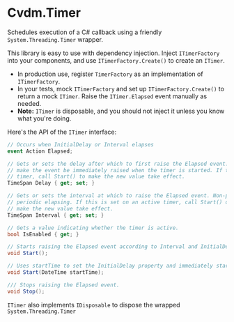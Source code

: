 # Cvdm.Timer
Schedules execution of a C# callback using a friendly `System.Threading.Timer` wrapper.

This library is easy to use with dependency injection. Inject `ITimerFactory` into your components, and use `ITimerFactory.Create()` to create an `ITimer`.

* In production use, register `TimerFactory` as an implementation of `ITimerFactory`.
* In your tests, mock `ITimerFactory` and set up `ITimerFactory.Create()` to return a mock `ITimer`. Raise the `ITimer.Elapsed` event manually as needed.
* **Note:** `ITimer` is disposable, and you should not inject it unless you know what you're doing.

Here's the API of the `ITimer` interface:

```c#
// Occurs when InitialDelay or Interval elapses
event Action Elapsed;

// Gets or sets the delay after which to first raise the Elapsed event. Non-positive values will
// make the event be immediately raised when the timer is started. If this is set on an active
// timer, call Start() to make the new value take effect.
TimeSpan Delay { get; set; }

// Gets or sets the interval at which to raise the Elapsed event. Non-positive values disables
// periodic elapsing. If this is set on an active timer, call Start() or Start(startTime) to
// make the new value take effect.
TimeSpan Interval { get; set; }

// Gets a value indicating whether the timer is active.
bool IsEnabled { get; }

// Starts raising the Elapsed event according to Interval and InitialDelay.
void Start();

// Uses startTime to set the InitialDelay property and immediately starts the timer.
void Start(DateTime startTime);

/// Stops raising the Elapsed event.
void Stop();
```

`ITimer` also implements `IDisposable` to dispose the wrapped `System.Threading.Timer`
